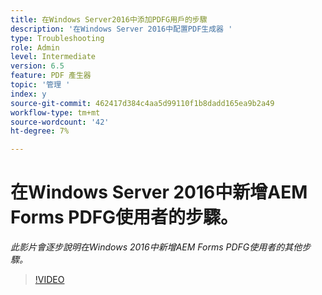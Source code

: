 ```yaml
---
title: 在Windows Server2016中添加PDFG用戶的步驟
description: '在Windows Server 2016中配置PDF生成器 '
type: Troubleshooting
role: Admin
level: Intermediate
version: 6.5
feature: PDF 產生器
topic: '管理 '
index: y
source-git-commit: 462417d384c4aa5d99110f1b8dadd165ea9b2a49
workflow-type: tm+mt
source-wordcount: '42'
ht-degree: 7%

---
```



# 在Windows Server 2016中新增AEM Forms PDFG使用者的步驟。

*此影片會逐步說明在Windows 2016中新增AEM Forms PDFG使用者的其他步驟。*

>[!VIDEO](https://video.tv.adobe.com/v/335479?quality=9&learn=on)

